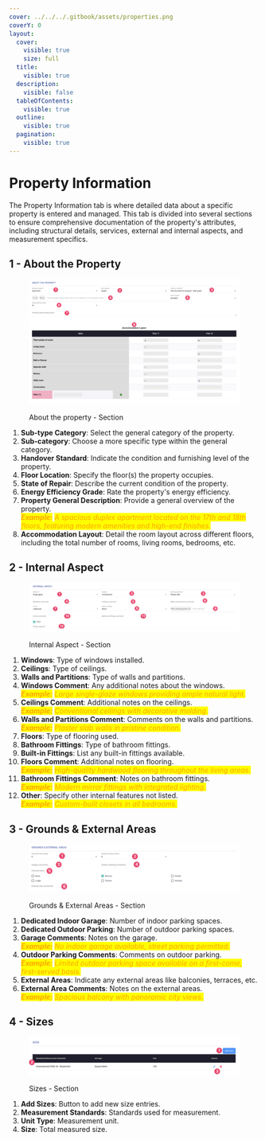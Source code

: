 ```yaml
---
cover: ../../../.gitbook/assets/properties.png
coverY: 0
layout:
  cover:
    visible: true
    size: full
  title:
    visible: true
  description:
    visible: false
  tableOfContents:
    visible: true
  outline:
    visible: true
  pagination:
    visible: true
---
```


# Property Information

The Property Information tab is where detailed data about a specific property is entered and managed. This tab is divided into several sections to ensure comprehensive documentation of the property's attributes, including structural details, services, external and internal aspects, and measurement specifics.

## **1 - About the Property**

<figure><img src="../../../.gitbook/assets/CleanShot 2024-05-23 at 09.29.06@2x.png" alt=""><figcaption><p>About the property - Section</p></figcaption></figure>

1. **Sub-type Category**: Select the general category of the property.
2. **Sub-category**: Choose a more specific type within the general category.
3. **Handover Standard**: Indicate the condition and furnishing level of the property.
4. **Floor Location**: Specify the floor(s) the property occupies.
5. **State of Repair**: Describe the current condition of the property.
6. **Energy Efficiency Grade**: Rate the property's energy efficiency.
7. **Property General Description**: Provide a general overview of the property.\
   _<mark style="color:orange;">**Example:**</mark> <mark style="color:orange;"></mark><mark style="color:orange;">A spacious duplex apartment located on the 17th and 18th floors, featuring modern amenities and high-end finishes.</mark>_
8. **Accommodation Layout**: Detail the room layout across different floors, including the total number of rooms, living rooms, bedrooms, etc.

## 2 - Internal Aspect

<figure><img src="../../../.gitbook/assets/CleanShot 2024-05-23 at 10.01.45@2x.png" alt=""><figcaption><p>Internal Aspect - Section</p></figcaption></figure>

1. **Windows**: Type of windows installed.
2. **Ceilings**: Type of ceilings.
3. **Walls and Partitions**: Type of walls and partitions.
4. **Windows Comment**: Any additional notes about the windows.\
   _<mark style="color:orange;">**Example:**</mark> <mark style="color:orange;"></mark><mark style="color:orange;">Large single-glaze windows providing ample natural light.</mark>_
5. **Ceilings Comment**: Additional notes on the ceilings.\
   _<mark style="color:orange;">**Example:**</mark> <mark style="color:orange;"></mark><mark style="color:orange;">Conventional ceilings with decorative molding.</mark>_
6. **Walls and Partitions Comment**: Comments on the walls and partitions.\
   _<mark style="color:orange;">**Example:**</mark> <mark style="color:orange;"></mark><mark style="color:orange;">Plaster slab walls in pristine condition.</mark>_
7. **Floors**: Type of flooring used.
8. **Bathroom Fittings**: Type of bathroom fittings.
9. **Built-in Fittings**: List any built-in fittings available.
10. **Floors Comment**: Additional notes on flooring.\
    _<mark style="color:orange;">**Example:**</mark> <mark style="color:orange;"></mark><mark style="color:orange;">High-quality hardwood flooring throughout the living areas.</mark>_
11. **Bathroom Fittings Comment**: Notes on bathroom fittings.\
    _<mark style="color:orange;">**Example:**</mark> <mark style="color:orange;"></mark><mark style="color:orange;">Modern mirror fittings with integrated lighting.</mark>_
12. **Other**: Specify other internal features not listed.\
    _<mark style="color:orange;">**Example:**</mark> <mark style="color:orange;"></mark><mark style="color:orange;">Custom-built closets in all bedrooms.</mark>_

## 3 - Grounds & External Areas

<figure><img src="../../../.gitbook/assets/CleanShot 2024-05-23 at 18.56.43@2x.png" alt=""><figcaption><p>Grounds &#x26; External Areas - Section</p></figcaption></figure>

1. **Dedicated Indoor Garage**: Number of indoor parking spaces.
2. **Dedicated Outdoor Parking**: Number of outdoor parking spaces.
3. **Garage Comments**: Notes on the garage.\
   _<mark style="color:orange;">**Example:**</mark> <mark style="color:orange;"></mark><mark style="color:orange;">No indoor garage available, street parking permitted.</mark>_
4. **Outdoor Parking Comments**: Comments on outdoor parking.\
   _<mark style="color:orange;">**Example:**</mark> <mark style="color:orange;"></mark><mark style="color:orange;">Limited outdoor parking space available on a first-come, first-served basis.</mark>_
5. **External Areas**: Indicate any external areas like balconies, terraces, etc.
6. **External Area Comments**: Notes on the external areas.\
   _<mark style="color:orange;">**Example:**</mark> <mark style="color:orange;"></mark><mark style="color:orange;">Spacious balcony with panoramic city views.</mark>_

## 4 - Sizes

<figure><img src="../../../.gitbook/assets/CleanShot 2024-05-23 at 18.58.03@2x.png" alt=""><figcaption><p>Sizes - Section</p></figcaption></figure>

1. **Add Sizes**: Button to add new size entries.
2. **Measurement Standards**: Standards used for measurement.
3. **Unit Type**: Measurement unit.
4. **Size**: Total measured size.
